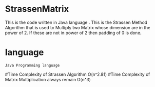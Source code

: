 # StrassenMatrix
This is the code written in Java language .
This is the Strassen Method Algorithm that is used to Multiply two  Matrix whose dimension are in the power of 2.
If these are not in power of 2 then padding of 0 is done.
# language
    Java Programming language
 #Time Complexity  of  Strassen Algorithm 
 O(n^2.81)
#Time Complexity of Matrix Multiplication always remain O(n^3)
